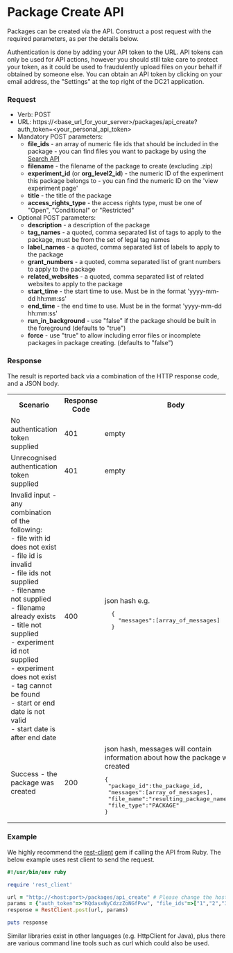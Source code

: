 # Package Create API

Packages can be created via the API. Construct a post request with the required parameters, as per the details below.

Authentication is done by adding your API token to the URL. API tokens can only be used for API actions, however you should still take care to protect your token, as it could be used to fraudulently upload files on your behalf if obtained by someone else. You can obtain an API token by clicking on your email address, the "Settings" at the top right of the DC21 application.

### Request

* Verb: POST
* URL: https://\<base_url_for_your_server\>/packages/api_create?auth_token=\<your_personal_api_token\>
* Mandatory POST parameters:
  * **file_ids** - an array of numeric file ids that should be included in the package - you can find files you want to package by using the [Search API](Search_API.md)
  * **filename** - the filename of the package to create (excluding .zip)
  * **experiment_id** (or **org_level2_id**) - the numeric ID of the experiment this package belongs to - you can find the numeric ID on the 'view experiment page'
  * **title** - the title of the package
  * **access_rights_type** - the access rights type, must be one of "Open", "Conditional" or "Restricted"
* Optional POST parameters:
  * **description** - a description of the package
  * **tag_names** - a quoted, comma separated list of tags to apply to the package, must be from the set of legal tag names
  * **label_names** - a quoted, comma separated list of labels to apply to the package
  * **grant_numbers** - a quoted, comma separated list of grant numbers to apply to the package
  * **related_websites** - a quoted, comma separated list of related websites to apply to the package
  * **start_time** - the start time to use. Must be in the format 'yyyy-mm-dd hh:mm:ss'
  * **end_time** - the end time to use. Must be in the format 'yyyy-mm-dd hh:mm:ss'
  * **run_in_background** - use "false" if the package should be built in the foreground (defaults to "true")
  * **force** - use "true" to allow including error files or incomplete packages in package creating. (defaults to "false")

### Response
The result is reported back via a combination of the HTTP response code, and a JSON body.
<table>
 <tr>
  <th>Scenario</th>
  <th>Response Code</th>
  <th>Body</th>
 </tr>
 <tr>
  <td>No authentication token supplied</td>
  <td>401</td>
  <td>empty</td>
 </tr>
 <tr>
  <td>Unrecognised authentication token supplied</td>
  <td>401</td>
  <td>empty</td>
 </tr>
 <tr>
  <td>Invalid input - any combination of the following:<br>
  - file with id does not exist<br>
  - file id is invalid<br>
  - file ids not supplied<br>
  - filename not supplied<br>
  - filename already exists<br>
  - title not supplied<br>
  - experiment id not supplied<br>
  - experiment does not exist<br>
  - tag cannot be found<br>
  - start or end date is not valid<br>
  - start date is after end date<br>
  </td>
  <td>400</td>
  <td>json hash e.g.<br>
<div class="hightlight">
<pre>
  {
    "messages":[array_of_messages]
  }
</pre>
</div>
  </td>
 </tr>
 <tr>
  <td>Success - the package was created</td>
  <td>200</td>
  <td>json hash, messages will contain information about how the package was created
<div class="highlight">
<pre>
{
 "package_id":the_package_id,
 "messages":[array_of_messages],
 "file_name":"resulting_package_name.zip",
 "file_type":"PACKAGE"
}
</pre>
</div>
</td>
 </tr>
</table>

### Example
We highly recommend the [rest-client](https://github.com/rest-client/rest-client) gem if calling the API from Ruby. The below example uses rest client to send the request.

```ruby
#!/usr/bin/env ruby

require 'rest_client'

url = "http://<host:port>/packages/api_create" # Please change the host:port part!
params = {"auth_token"=>"RQdasxNyCdzzZoNGfPvw", "file_ids"=>["1","2","3"], "filename"=>"my_package", "experiment_id"=>"1", "title"=>"My First Package" } # Generate your own token and paste here
response = RestClient.post(url, params)

puts response
```

Similar libraries exist in other languages (e.g. HttpClient for Java), plus there are various command line tools such as curl which could also be used.
